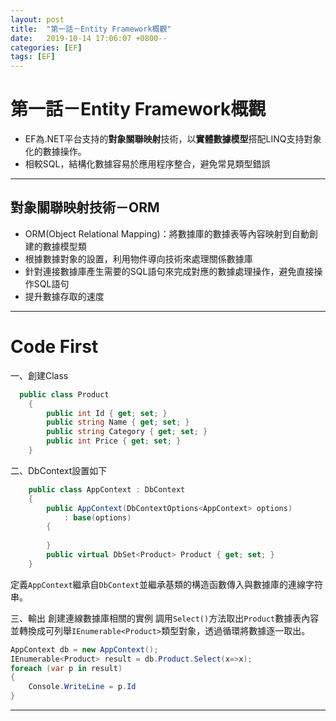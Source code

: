 ```yaml
---
layout: post
title:  "第一話－Entity Framework概觀"
date:   2019-10-14 17:06:07 +0800--
categories: [EF]
tags: [EF]  
---
```


# 第一話－Entity Framework概觀

- EF為.NET平台支持的**對象關聯映射**技術，以**實體數據模型**搭配LINQ支持對象化的數據操作。
- 相較SQL，結構化數據容易於應用程序整合，避免常見類型錯誤

---

## 對象關聯映射技術－ORM
- ORM(Object Relational Mapping)：將數據庫的數據表等內容映射到自動創建的數據模型類
- 根據數據對象的設置，利用物件導向技術來處理關係數據庫
- 針對連接數據庫產生需要的SQL語句來完成對應的數據處理操作，避免直接操作SQL語句
- 提升數據存取的速度

---

# Code First
一、創建Class
```c#
  public class Product
    {
        public int Id { get; set; }
        public string Name { get; set; }
        public string Category { get; set; }
        public int Price { get; set; }
    }
```

二、DbContext設置如下
```c#
    public class AppContext : DbContext
    {
        public AppContext(DbContextOptions<AppContext> options)
            : base(options)
        {
            
        }
        public virtual DbSet<Product> Product { get; set; }
    }
```
定義`AppContext`繼承自`DbContext`並繼承基類的構造函數傳入與數據庫的連線字符串。



三、輸出
創建連線數據庫相關的實例
調用`Select()`方法取出`Product`數據表內容並轉換成可列舉`IEnumerable<Product>`類型對象，透過循環將數據逐一取出。
```c#
AppContext db = new AppContext();
IEnumerable<Product> result = db.Product.Select(x=>x);
foreach (var p in result)
{
    Console.WriteLine = p.Id
}
```
---







